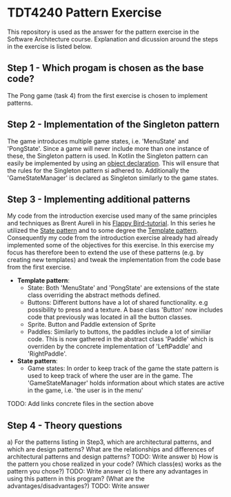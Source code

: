 # TDT4240 Pattern Exercise

This repository is used as the answer for the pattern exercise in the Software Architecture course.
Explanation and dicussion around the steps in the exercise is listed below.

## Step 1 - Which progam is chosen as the base code?
The Pong game (task 4) from the first exercise is chosen to implement patterns. 

## Step 2 - Implementation of the Singleton pattern
The game introduces multiple game states, i.e. 'MenuState' and 'PongState'. Since a game will never include more than one instance of these, the Singleton pattern is used. In Kotlin the Singleton pattern can easily be implemented by using an [object declaration](https://kotlinlang.org/docs/reference/object-declarations.html#object-declarations). This will ensure that the rules for the Singleton pattern si adhered to. Additionally the 'GameStateManager' is declared as Singleton similarly to the game states.

## Step 3 - Implementing additional patterns
My code from the introduction exercise used many of the same principles and techniques as Brent Aureli in his [Flappy Bird-tutorial](https://www.youtube.com/watch?v=rzBVTPaUUDg). In this series he utilized the [State pattern](https://en.wikipedia.org/wiki/State_pattern) and to some degree the [Template pattern](https://en.wikipedia.org/wiki/Template_method_pattern). Consequently my code from the introduction exercise already had already implemented some of the objectives for this exercise. In this exercise my focus has therefore been to extend the use of these patterns (e.g. by creating new templates) and tweak the implementation from the code base from the first exercise.
- **Template pattern**:
  - State: Both 'MenuState' and 'PongState' are extensions of the state class overriding the abstract methods defined.
  - Buttons: Different buttons have a lot of shared functionality. e.g possibility to press and a texture. A base class 'Button' now includes code that previously was located in all the button classes.
  - Sprite. Button and Paddle extension of Sprite
  - Paddles: Similarly to buttons, the paddles include a lot of similiar code. This is now gathered in the abstract class 'Paddle' which is overriden by the concrete implementation of 'LeftPaddle' and 'RightPaddle'.
- **State pattern**:
  - Game states: In order to keep track of the game the state pattern is used to keep track of where the user are in the game. The 'GameStateManager' holds information about which states are active in the game, i.e. 'the user is in the menu' 

TODO: Add links concrete files in the section above

## Step 4 - Theory questions
a) For the patterns listing in Step3, which are architectural patterns, and which are design
patterns? What are the relationships and differences of architectural patterns and design
patterns?
TODO: Write answer
b) How is the pattern you chose realized in your code? (Which class(es) works as the
pattern you chose?)
TODO: Write answer
c) Is there any advantages in using this pattern in this program? (What are the
advantages/disadvantages?)
TODO: Write answer


